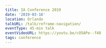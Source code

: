 ```yaml
---
title: IA Conference 2019
date: '2019-03-16'
location: Orlando
talkURL: /talk/reframe-navigation/
eventType: 45-min talk
eventVideoURL: https://youtu.be/cO5APe--f40
tags: conference
---
```

